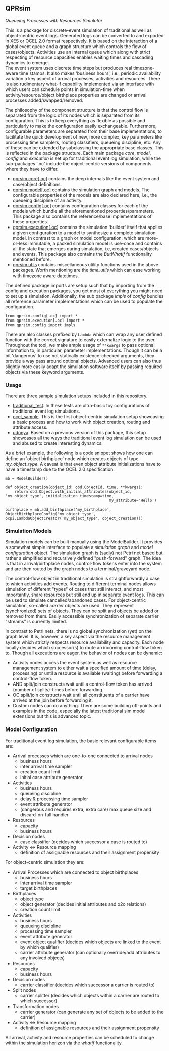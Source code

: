 ## QPRsim
_Queueing Processes with Resources Simulator_

This is a package for discrete-event simulation of traditional as well as object-centric event logs.
Generated logs can be converted to and exported in XES or OCEL 2.0 format respectively.
It is based on the interaction of a global event queue and a graph structure which controls the flow of cases/objects.
Activities use an internal queue which along with strict respecting of resource capacities enables waiting times and cascading dynamics to emerge.  
The event system uses discrete time steps but produces real timezone-aware time stamps. It also makes 'business hours', i.e., periodic availability variation a key aspect of arrival processes, activities and resources. 
There is also rudimentary what-if capability implemented via an interface with which users can schedule points in simulation-time when activity/resource/object birthplace properties are changed or arrival processes added/swapped/removed. 

The philosophy of the component structure is that the control flow is separated from the logic of its nodes which is separated from its configuration.
This is to keep everything as flexible as possible and particularly to make the configuration easily exchangeable.
Furthermore, configurable parameters are separated from their base implementations, to facilitate the quick development of new, more complex, key parameters like processing time samplers, routing classifiers, queueing discipline, etc.
Any of these can be extended by subclassing the appropriate base classes.
This is reflected in the package structure. Each main package _core_, _model_, _config_ and _execution_ is set up for traditional event log simulation, while the sub-packages '.oc' include the object-centric versions of components where they have to differ. 

- [qprsim.core[.oc]](qprsim/core) contains the deep internals like the event system and case/object definitions.
- [qprsim.model[.oc]](qprsim/model) contains the simulation graph and models. The configurable properties of the models are also declared here, i.e., the queueing discipline of an activity.
- [qprsim.config[.oc]](qprsim/config) contains configuration classes for each of the models which bundle all the aforementioned properties/parameters. This package also contains the reference/base implementations of these properties. 
- [qprsim.execution[.oc]](qprsim/execution) contains the simulation 'builder' itself that applies a given configuration to a model to synthesize a complete simulation model. In contrast to a graph or model configuration, which are more-or-less immutable, a packed simulation model is use-once and contains all the state that emerges during simulation, i.e, created cases/objects and events. This package also contains the _ButWhatIf_ functionality mentioned before. 
- [qprsim.utils](qprsim/utils) contains miscellaneous utility functions used in the above packages. Worth mentioning are the _time_utils_ which can ease working with timezone aware datetimes.

The defined package imports are setup such that by importing from the config and execution packages, you get most of everything you might need to set up a simulation.
Additionally, the sub package _impls_ of _config_ bundles all reference parameter implementations which can be used to populate the configuration.

```
from qprsim.config[.oc] import *
from qprsim.execution[.oc] import *
from qprsim.config import impls
```
There are also classes prefixed by ```Lambda``` which can wrap any user defined function with the correct signature to easily externalize logic to the user.  
Throughout the tool, we make ample usage of ```**kwargs``` to pass optional information to, in particular, parameter implementations.
Though it can be a bit 'dangerous' to use not statically existence-checked arguments, they provide a way pass around optional objects.
Advanced users can also thus slightly more easily adapt the simulation software itself by passing required objects via these keyword arguments.  

### Usage
There are three sample simulation setups included in this repository.
- [traditional_test](sample/traditional_test.py). In these tests are ultra-basic toy configurations of traditional event log simulations. 
- [ocel_sample](sample/ocel_sample.py). This is the first object-centric simulation setup showcasing a basic process and how to work with object creation, routing and attribute access.
- [udonya](sample/udonya.ipynb). Based on a previous version of this package, this setup showcases all the ways the traditional event log simulation can be used and abused to create interesting dynamics.

As a brief example, the following is a code snippet shows how one can define an 'object birthplace' node which creates objects of type _my_object_type_.
A caveat is that even object attribute initializations have to have a timestamp due to the OCEL 2.0 specification. 

```
mb = ModelBuilder()

def object_creation(object_id: obd.ObjectId, time, **kwargs):
    return obd.Object.with_initial_attributes(object_id, 'my_object_type', initialization_timestamp=time,
                                              my_attribute='Hello')

birthplace = mb.add_birthplace('my_birthplace', ObjectBirthplaceConfig('my_object_type', ocpi.LambdaObjectCreator('my_object_type', object_creation)))
```

### Simulation Models

Simulation models can be built manually using the ModelBuilder. It provides a somewhat simple interface to populate a _simulation graph_ and _model configuration_ object.
The simulation graph is (sadly) not Petri net based but rather a simplified and recursively defined "push-forward" graph.
The idea is that in arrival/birthplace nodes, control-flow tokens enter into the system and are then routed by the graph nodes to a terminal/graveyard node.

The control-flow object in traditional simulation is straightforwardly a case to which activities add events. Routing to different terminal nodes allows simulation of different "types" of cases that still interact, and most importantly, share resources but still end up in separate event logs.
This can be used to simulate cancelled/abandoned cases.
For object-centric simulation, so-called _carrier_ objects are used. They represent (synchronized) sets of objects. They can be split and objects be added or removed from them.
Easily accessible synchronization of separate carrier "streams" is currently limited.

In contrast to Petri nets, there is no global synchronization (yet) on the graph level.
It is, however, a key aspect via the resource management system which strictly respects resource availability and capacity. 
Each node locally decides which successor(s) to route an incoming control-flow token to.
Though all executions are eager, the behavior of nodes can be dynamic:
- Activity nodes access the event system as well as resource management system to either wait a specified amount of time (delay, processing) or until a resource is available (waiting) before forwarding a control-flow token.
- AND split/join constructs wait until a control-flow token has arrived {number of splits}-times before forwarding.
- OC split/join constructs wait until all constituents of a carrier have arrived at the join before forwarding it. 
- Custom nodes can do anything. There are some building off-points and examples in the code, especially the latest traditional sim model extensions but this is advanced topic.

### Model Configuration

For traditional event log simulation, the basic relevant configurable items are:
- Arrival processes which are one-to-one connected to arrival nodes
  - business hours
  - inter arrival time sampler
  - creation count limit
  - initial case attribute generator
- Activities
  - business hours
  - queueing discipline
  - delay & processing time sampler
  - event attribute generator
  - (dangerous and requires extra, extra care) max queue size and discard-on-full handler 
- Resources
  - capacity
  - business hours
- Decision nodes
  - case classifier (decides which successor a case is routed to)
- Activity <=> Resource mapping
  - definition of assignable resources and their assignment propensity

For object-centric simulation they are:
- Arrival Processes which are connected to object birthplaces
  - business hours
  - inter arrival time sampler
  - target birthplaces
- Birthplaces
  - object type
  - object generator (decides initial attributes and o2o relations)
  - creation count limit
- Activities
  - business hours
  - queueing discipline
  - processing time sampler
  - event attribute generator
  - event object qualifier (decides which objects are linked to the event by which qualifier)
  - carrier attribute generator (can optionally override/add attributes to any involved objects)
- Resources
  - capacity
  - business hours
- Decision nodes
  - carrier classifier (decides which successor a carrier is routed to)
- Split nodes
  - carrier splitter (decides which objects within a carrier are routed to which successor)
- Transformation nodes
  - carrier generator (can generate any set of objects to be added to the carrier)
- Activity <=> Resource mapping
  - definition of assignable resources and their assignment propensity

All arrival, activity and resource properties can be scheduled to change within the simulation horizon via the _whatif_ functionality.
